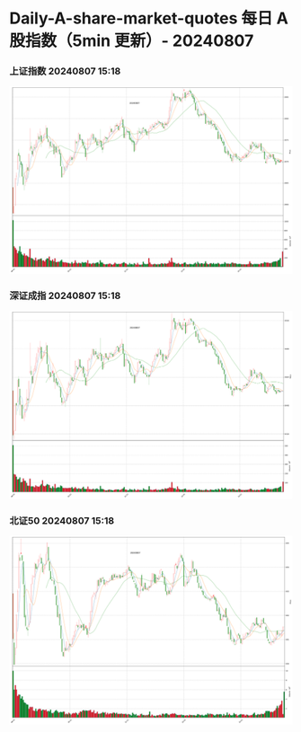 
# Daily-A-share-market-quotes 每日 A 股指数（5min 更新）- 20240807

### 上证指数 20240807 15:18
![](./fig/2024/8/20240807-sh000001.png)

### 深证成指 20240807 15:18
![](./fig/2024/8/20240807-sz399001.png)

### 北证50 20240807 15:18
![](./fig/2024/8/20240807-bj899050.png)
